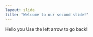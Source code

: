 ```yaml
---
layout: slide
title: "Welcome to our second slide!"
---
```

Hello you
Use the left arrow to go back!
